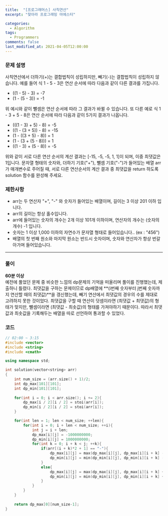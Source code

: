 ```yaml
---
title:  "[프로그래머스] 사칙연산"
excerpt: "찾아라 프로그래밍 마에스터"

categories:
  - Algorithm
tags:
  - Programmers
comments: false
last_modified_at: 2021-04-05T12:00:00
---
```

### 문제 설명
사칙연산에서 더하기(+)는 결합법칙이 성립하지만, 빼기(-)는 결합법칙이 성립하지 않습니다.
예를 들어 식 1 - 5 - 3은 연산 순서에 따라 다음과 같이 다른 결과를 가집니다.

- ((1 - 5) - 3) = -7
- (1 - (5 - 3)) = -1

위 예시와 같이 뺄셈은 연산 순서에 따라 그 결과가 바뀔 수 있습니다.
또 다른 예로 식 1 - 3 + 5 - 8은 연산 순서에 따라 다음과 같이 5가지 결과가 나옵니다.

- (((1 - 3) + 5) - 8) = -5
- ((1 - (3 + 5)) - 8) = -15
- (1 - ((3 + 5) - 8)) = 1
- (1 - (3 + (5 - 8))) = 1
- ((1 - 3) + (5 - 8)) = -5

위와 같이 서로 다른 연산 순서의 계산 결과는 [-15, -5, -5, 1, 1]이 되며, 이중 최댓값은 1입니다.
문자열 형태의 숫자와, 더하기 기호("+"), 뺄셈 기호("-")가 들어있는 배열 arr가 매개변수로 주어질 때, 서로 다른 연산순서의 계산 결과 중 최댓값을 return 하도록 solution 함수를 완성해 주세요.


### 제한사항
- arr는 두 연산자 "+", "-" 와 숫자가 들어있는 배열이며, 길이는 3 이상 201 이하 입니다.
- arr의 길이는 항상 홀수입니다.
- arr에 들어있는 숫자의 개수는 2개 이상 101개 이하이며, 연산자의 개수는 (숫자의 개수) -1 입니다.
- 숫자는 1 이상 1,000 이하의 자연수가 문자열 형태로 들어있습니다.. (ex : "456")
- 배열의 첫 번째 원소와 마지막 원소는 반드시 숫자이며, 숫자와 연산자가 항상 번갈아가며 들어있습니다.

---
### 풀이
**60분 이상**  
예전에 풀었던 문제 중 비슷한 느낌의 dp문제의 기억을 떠올리며 풀이를 진행했는데, 제출하니 틀렸다. 최댓값을 구하는 문제이므로 dp배열에 **(i번째 숫자부터 j번째 숫자까지 연산할 때의 최댓값)**을 갱신했는데, 빼기 연산에서 최댓값의 경우의 수를 제대로 고려하지 못한 것이었다. 최댓값을 구할 때 연산이 덧셈이라면 (최댓값 + 최댓값)의 형태가 맞지만, 뺄셈이라면 (최댓값 - 최솟값)의 형태를 가져야하기 때문이다. 따라서 최댓값과 최솟값을 기록해두는 배열을 따로 선언하여 통과할 수 있었다.


### 코드
```c++
// 02:00 ~ 3:15
#include <vector>
#include <string>
#include <cmath>

using namespace std;

int solution(vector<string> arr)
{
    int num_size = (arr.size() + 1)/2;
    int dp_max[101][101];
    int dp_min[101][101];
    
    for(int i = 0; i < arr.size(); i += 2){
        dp_max[i / 2][i / 2] = stoi(arr[i]);
        dp_min[i / 2][i / 2] = stoi(arr[i]);
    }

    for(int len = 1; len < num_size; ++len){
        for(int i = 0; i + len < num_size; ++i){
            int j = i + len;
            dp_max[i][j] = -1000000000;
            dp_min[i][j] = 1000000000;
            for(int k = 0; i + k < j; ++k){
                if(arr[(i + k)*2 + 1] == "-"){
                    dp_max[i][j] = max(dp_max[i][j], dp_max[i][i + k] - dp_min[i + k + 1][j]);
                    dp_min[i][j] = min(dp_min[i][j], dp_min[i][i + k] - dp_max[i + k + 1][j]);
                }
                else{
                    dp_max[i][j] = max(dp_max[i][j], dp_max[i][i + k] + dp_max[i + k + 1][j]);
                    dp_min[i][j] = min(dp_min[i][j], dp_min[i][i + k] + dp_min[i + k + 1][j]);
                }
            }
        }
    }
    
    return dp_max[0][num_size-1];
}
```